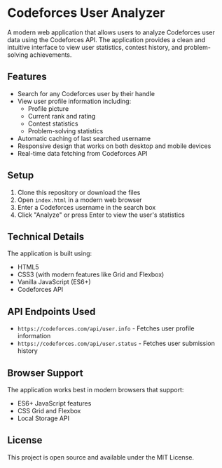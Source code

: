 # Codeforces User Analyzer

A modern web application that allows users to analyze Codeforces user data using the Codeforces API. The application provides a clean and intuitive interface to view user statistics, contest history, and problem-solving achievements.

## Features

- Search for any Codeforces user by their handle
- View user profile information including:
  - Profile picture
  - Current rank and rating
  - Contest statistics
  - Problem-solving statistics
- Automatic caching of last searched username
- Responsive design that works on both desktop and mobile devices
- Real-time data fetching from Codeforces API

## Setup

1. Clone this repository or download the files
2. Open `index.html` in a modern web browser
3. Enter a Codeforces username in the search box
4. Click "Analyze" or press Enter to view the user's statistics

## Technical Details

The application is built using:
- HTML5
- CSS3 (with modern features like Grid and Flexbox)
- Vanilla JavaScript (ES6+)
- Codeforces API

## API Endpoints Used

- `https://codeforces.com/api/user.info` - Fetches user profile information
- `https://codeforces.com/api/user.status` - Fetches user submission history

## Browser Support

The application works best in modern browsers that support:
- ES6+ JavaScript features
- CSS Grid and Flexbox
- Local Storage API

## License

This project is open source and available under the MIT License. 
